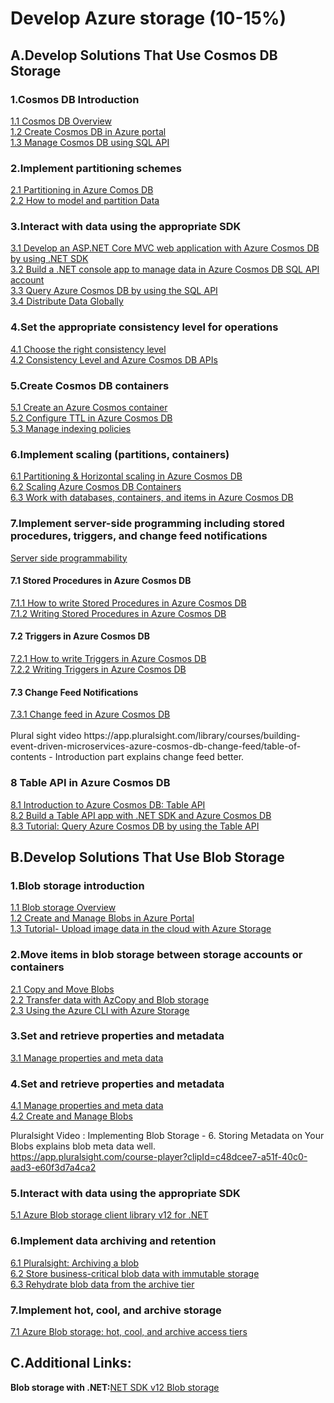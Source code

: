<h1>Develop Azure storage (10-15%)</h1>
<h2>A.Develop Solutions That Use Cosmos DB Storage</h2>

<h3>1.Cosmos DB Introduction</h3>
<a href='https://docs.microsoft.com/en-us/azure/cosmos-db/introduction'>1.1 Cosmos DB Overview</a><br>
<a href='https://docs.microsoft.com/en-us/azure/cosmos-db/create-cosmosdb-resources-portal'>1.2 Create Cosmos DB in Azure portal</a><br>
<a href='https://docs.microsoft.com/en-us/azure/cosmos-db/create-sql-api-dotnet-v4'>1.3 Manage Cosmos DB using SQL API</a><br>


<h3>2.Implement partitioning schemes</h3>
<a href='https://docs.microsoft.com/en-us/azure/cosmos-db/partitioning-overview'>2.1 Partitioning in Azure Comos DB</a><br>
<a href='https://docs.microsoft.com/en-us/azure/cosmos-db/how-to-model-partition-example'>2.2 How to model and partition Data</a><br>

<h3>3.Interact with data using the appropriate SDK</h3>
<a href='https://docs.microsoft.com/en-us/azure/cosmos-db/sql-api-dotnet-application'>3.1 Develop an ASP.NET Core MVC web application with Azure Cosmos DB by using .NET SDK</a><br>
<a href='https://docs.microsoft.com/en-us/azure/cosmos-db/sql-api-get-started'>3.2 Build a .NET console app to manage data in Azure Cosmos DB SQL API account</a><br>
<a href='https://docs.microsoft.com/en-us/azure/cosmos-db/tutorial-query-sql-api'>3.3 Query Azure Cosmos DB by using the SQL API</a><br>
<a href='https://docs.microsoft.com/en-us/azure/cosmos-db/tutorial-global-distribution-sql-api'>3.4 Distribute Data Globally</a><br>

<h3>4.Set the appropriate consistency level for operations</h3>
<a href='https://docs.microsoft.com/en-us/azure/cosmos-db/consistency-levels-choosing'>4.1 Choose the right consistency level</a><br>
<a href='https://docs.microsoft.com/en-us/azure/cosmos-db/consistency-levels-across-apis'>4.2 Consistency Level and Azure Cosmos DB APIs</a><br>

<h3>5.Create Cosmos DB containers</h3>
<a href='https://docs.microsoft.com/en-us/azure/cosmos-db/how-to-create-container'>5.1 Create an Azure Cosmos container</a><br>
<a href='https://docs.microsoft.com/en-us/azure/cosmos-db/how-to-time-to-live'>5.2 Configure TTL in Azure Cosmos DB</a><br>
<a href='https://docs.microsoft.com/en-us/azure/cosmos-db/how-to-manage-indexing-policy'>5.3 Manage indexing policies</a><br>

<h3>6.Implement scaling (partitions, containers)</h3>
<a href='https://docs.microsoft.com/en-us/azure/cosmos-db/partition-data'>6.1 Partitioning & Horizontal scaling in Azure Cosmos DB</a><br>
<a href='https://docs.microsoft.com/en-us/azure/cosmos-db/how-to-provision-autoscale-throughput'>6.2 Scaling Azure Cosmos DB Containers</a><br>
<a href='https://docs.microsoft.com/en-us/azure/cosmos-db/databases-containers-items'>6.3 Work with databases, containers, and items in Azure Cosmos DB</a><br>

<h3>7.Implement server-side programming including stored procedures, triggers, and change feed notifications</h3>
<a href='https://azure.microsoft.com/en-in/resources/videos/azure-cosmosdb-server-side-programmability/'>Server side programmability</a><br>

<h4>7.1 Stored Procedures in Azure Cosmos DB</h4>
<a href='https://docs.microsoft.com/en-us/azure/cosmos-db/how-to-write-stored-procedures-triggers-udfs#stored-procedures'>7.1.1 How to write Stored Procedures in Azure Cosmos DB</a><br>
<a href='https://docs.microsoft.com/en-us/rest/api/cosmos-db/stored-procedures'>7.1.2 Writing Stored Procedures in Azure Cosmos DB</a><br>

<h4>7.2 Triggers in Azure Cosmos DB</h4>
<a href='https://docs.microsoft.com/en-us/azure/cosmos-db/how-to-write-stored-procedures-triggers-udfs#triggers'>7.2.1 How to write Triggers in Azure Cosmos DB</a><br>
<a href='https://docs.microsoft.com/en-us/rest/api/cosmos-db/triggers'>7.2.2 Writing Triggers in Azure Cosmos DB</a><br>

<h4>7.3 Change Feed Notifications</h4>
<a href='https://docs.microsoft.com/en-us/azure/cosmos-db/change-feed'>7.3.1 Change feed in Azure Cosmos DB</a><br>
<br/>
Plural sight video https://app.pluralsight.com/library/courses/building-event-driven-microservices-azure-cosmos-db-change-feed/table-of-contents - Introduction part explains change feed better.

<h3>8 Table API in Azure Cosmos DB</h4>
<a href='https://docs.microsoft.com/en-us/azure/cosmos-db/table-introduction'>8.1 Introduction to Azure Cosmos DB: Table API</a><br>
<a href='https://docs.microsoft.com/en-us/azure/cosmos-db/create-table-dotnet'>8.2 Build a Table API app with .NET SDK and Azure Cosmos DB</a><br>
<a href='https://docs.microsoft.com/en-us/azure/cosmos-db/tutorial-query-table'>8.3 Tutorial: Query Azure Cosmos DB by using the Table API</a><br>

<h2>B.Develop Solutions That Use Blob Storage</h2>

<h3>1.Blob storage introduction</h3>
<a href='https://docs.microsoft.com/en-us/azure/storage/blobs/storage-blobs-overview'>1.1 Blob storage Overview</a><br>
<a href='https://docs.microsoft.com/en-us/azure/storage/blobs/storage-quickstart-blobs-portal'>1.2 Create and Manage Blobs in Azure Portal</a><br>
<a href='https://docs.microsoft.com/en-us/azure/storage/blobs/storage-upload-process-images'>1.3 Tutorial- Upload image data in the cloud with Azure Storage</a><br>

<h3>2.Move items in blob storage between storage accounts or containers</h3>
<a href='https://docs.microsoft.com/en-us/learn/modules/copy-blobs-from-command-line-and-code/'>2.1 Copy and Move Blobs</a><br>
<a href='https://docs.microsoft.com/en-us/azure/storage/common/storage-use-azcopy-blobs'>2.2 Transfer data with AzCopy and Blob storage</a><br>
<a href='https://docs.microsoft.com/en-us/azure/storage/blobs/storage-quickstart-blobs-cli'>2.3 Using the Azure CLI with Azure Storage</a><br>

<h3>3.Set and retrieve properties and metadata</h3>
<a href='https://docs.microsoft.com/en-us/azure/storage/blobs/storage-blob-container-properties-metadata'>3.1 Manage properties and meta data</a><br>

<h3>4.Set and retrieve properties and metadata</h3>
<a href='https://docs.microsoft.com/en-us/azure/storage/blobs/storage-blob-container-properties-metadata'>4.1 Manage properties and meta data</a><br>
<a href='https://docs.microsoft.com/en-us/azure/storage/blobs/storage-blobs-list'>4.2 Create and Manage Blobs</a><br>

Pluralsight Video : Implementing Blob Storage - 6. Storing Metadata on Your Blobs explains blob meta data well.<br/>
https://app.pluralsight.com/course-player?clipId=c48dcee7-a51f-40c0-aad3-e60f3d7a4ca2 <br/>

<h3>5.Interact with data using the appropriate SDK</h3>
<a href='https://docs.microsoft.com/en-us/azure/storage/blobs/storage-quickstart-blobs-dotnet'>5.1 Azure Blob storage client library v12 for .NET</a><br>

<h3>6.Implement data archiving and retention</h3>
<a href='https://app.pluralsight.com/course-player?clipId=92a4c315-3cc0-41bd-a5bb-5f619d2a9be4'>6.1 Pluralsight: Archiving a blob</a><br>
<a href='https://docs.microsoft.com/en-us/azure/storage/blobs/storage-blob-immutable-storage'>6.2 Store business-critical blob data with immutable storage</a><br>
<a href='https://docs.microsoft.com/en-us/azure/storage/blobs/storage-blob-rehydration'>6.3 Rehydrate blob data from the archive tier</a><br>

<h3>7.Implement hot, cool, and archive storage</h3>
<a href='https://docs.microsoft.com/en-us/azure/storage/blobs/storage-blob-storage-tiers'>7.1 Azure Blob storage: hot, cool, and archive access tiers</a><br>

<h2>C.Additional Links:</h2>
<b>Blob storage with .NET:</b><a href='https://www.craftedforeveryone.com/beginners-guide-and-reference-to-azure-blob-storage-sdk-v12-dot-net-csharp'>NET SDK v12 Blob storage</a><br>



















 
